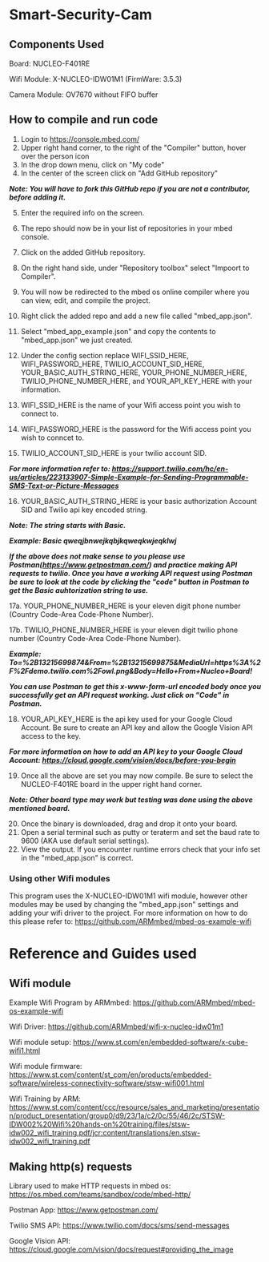 # Smart-Security-Cam

## Components Used
Board: NUCLEO-F401RE

Wifi Module: X-NUCLEO-IDW01M1 (FirmWare: 3.5.3)

Camera Module: OV7670 without FIFO buffer

## How to compile and run code
1. Login to https://console.mbed.com/
2. Upper right hand corner, to the right of the "Compiler" button, hover over the person icon
3. In the drop down menu, click on "My code"
4. In the center of the screen click on "Add GitHub repository"

***Note: You will have to fork this GitHub repo if you are not a contributor, before adding it.***

5. Enter the required info on the screen.
6. The repo should now be in your list of repositories in your mbed console.
7. Click on the added GitHub repository.
8. On the right hand side, under "Repository toolbox" select "Impoort to Compiler".
9. You will now be redirected to the mbed os online compiler where you can view, edit, and compile the project.
10. Right click the added repo and add a new file called "mbed_app.json".
11. Select "mbed_app_example.json" and copy the contents to "mbed_app.json" we just created.

12. Under the config section replace WIFI_SSID_HERE, WIFI_PASSWORD_HERE, TWILIO_ACCOUNT_SID_HERE, YOUR_BASIC_AUTH_STRING_HERE, YOUR_PHONE_NUMBER_HERE, TWILIO_PHONE_NUMBER_HERE, and YOUR_API_KEY_HERE with your information.
13. WIFI_SSID_HERE is the name of your Wifi access point you wish to connect to.
14. WIFI_PASSWORD_HERE is the password for the Wifi access point you wish to conncet to.
15. TWILIO_ACCOUNT_SID_HERE is your twilio account SID.

***For more information refer to: https://support.twilio.com/hc/en-us/articles/223133907-Simple-Example-for-Sending-Programmable-SMS-Text-or-Picture-Messages***

16. YOUR_BASIC_AUTH_STRING_HERE is your basic authorization Account SID and Twilio api key encoded string.

***Note: The string starts with Basic.***

***Example: Basic qweqjbnwejkqbjkqweqkwjeqklwj***

***If the above does not make sense to you please use Postman(https://www.getpostman.com/) and practice making API requests to twilio. Once you have a working API request using Postman be sure to look at the code by clicking the "code" button in Postman to get the Basic auhtorization string to use.***

17a. YOUR_PHONE_NUMBER_HERE is your eleven digit phone number (Country Code-Area Code-Phone Number).

17b. TWILIO_PHONE_NUMBER_HERE is your eleven digit twilio phone number (Country Code-Area Code-Phone Number).

***Example: To=%2B13215699874&From=%2B13215699875&MediaUrl=https%3A%2F%2Fdemo.twilio.com%2Fowl.png&Body=Hello+From+Nucleo+Board!***

***You can use Postman to get this x-www-form-url encoded body once you successfully get an API request working. Just click on "Code" in Postman.***

18. YOUR_API_KEY_HERE is the api key used for your Google Cloud Account. Be sure to create an API key and allow the Google Vision API access to the key.

***For more information on how to add an API key to your Google Cloud Account: https://cloud.google.com/vision/docs/before-you-begin***

19. Once all the above are set you may now compile. Be sure to select the NUCLEO-F401RE board in the upper right hand corner.

***Note: Other board type may work but testing was done using the above mentioned board.***

20. Once the binary is downloaded, drag and drop it onto your board.
21. Open a serial terminal such as putty or teraterm and set the baud rate to 9600 (AKA use default serial settings).
22. View the output. If you encounter runtime errors check that your info set in the "mbed_app.json" is correct.

### Using other Wifi modules
This program uses the X-NUCLEO-IDW01M1 wifi module, however other modules may be used by changing the "mbed_app.json" settings and adding your wifi driver to the project. For more information on how to do this please refer to: https://github.com/ARMmbed/mbed-os-example-wifi

# Reference and Guides used
## Wifi module
Example Wifi Program by ARMmbed: https://github.com/ARMmbed/mbed-os-example-wifi

Wifi Driver: https://github.com/ARMmbed/wifi-x-nucleo-idw01m1

Wifi module setup: https://www.st.com/en/embedded-software/x-cube-wifi1.html

Wifi module firmware: https://www.st.com/content/st_com/en/products/embedded-software/wireless-connectivity-software/stsw-wifi001.html

Wifi Training by ARM: https://www.st.com/content/ccc/resource/sales_and_marketing/presentation/product_presentation/group0/d9/23/1a/c2/0c/55/46/2c/STSW-IDW002%20Wifi%20hands-on%20training/files/stsw-idw002_wifi_training.pdf/jcr:content/translations/en.stsw-idw002_wifi_training.pdf

## Making http(s) requests
Library used to make HTTP requests in mbed os: https://os.mbed.com/teams/sandbox/code/mbed-http/

Postman App: https://www.getpostman.com/

Twilio SMS API: https://www.twilio.com/docs/sms/send-messages

Google Vision API: https://cloud.google.com/vision/docs/request#providing_the_image
